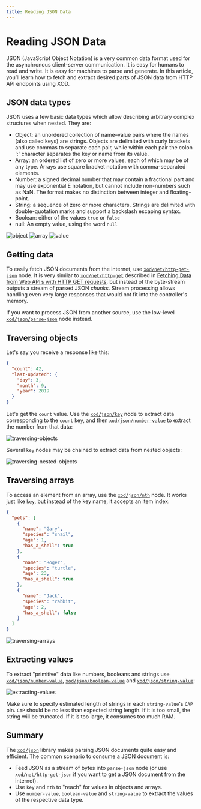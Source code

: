 ```yaml
---
title: Reading JSON Data
---
```


# Reading JSON Data

JSON (JavaScript Object Notation) is a very common data format used for the asynchronous client-server communication. It is easy for humans to read and write. It is easy for machines to parse and generate. In this article, you’ll learn how to fetch and extract desired parts of JSON data from HTTP API endpoints using XOD.

## JSON data types

JSON uses a few basic data types which allow describing arbitrary complex structures when nested. They are:

- Object: an unordered collection of name–value pairs where the names (also called keys) are strings. Objects are delimited with curly brackets and use commas to separate each pair, while within each pair the colon ':' character separates the key or name from its value.
- Array: an ordered list of zero or more values, each of which may be of any type. Arrays use square bracket notation with comma-separated elements.
- Number: a signed decimal number that may contain a fractional part and may use exponential E notation, but cannot include non-numbers such as NaN. The format makes no distinction between integer and floating-point.
- String: a sequence of zero or more characters. Strings are delimited with double-quotation marks and support a backslash escaping syntax.
- Boolean: either of the values `true` or `false`
- null: An empty value, using the word `null`

![object](./object.gif) ![array](./array.gif) ![value](./value.gif)

## Getting data

To easily fetch JSON documents from the internet, use [`xod/net/http-get-json`](/libs/xod/net/http-get-json/) node. It is very similar to [`xod/net/http-get`](/libs/xod/net/http-get/) described in [Fetching Data from Web API’s with HTTP GET requests](../http-get/), but instead of the byte-stream outputs a stream of parsed JSON _chunks_. Stream processing allows handling even very large responses that would not fit into the controller's memory.

If you want to process JSON from another source, use the low-level [`xod/json/parse-json`](/libs/xod/json/parse-json/) node instead.

## Traversing objects

Let's say you receive a response like this:

```json
{
  "count": 42,
  "last-updated": {
    "day": 3,
    "month": 9,
    "year": 2019
  }
}
```

Let's get the `count` value. Use the [`xod/json/key`](/libs/xod/json/key/) node to extract data corresponding to the `count` key, and then [`xod/json/number-value`](/libs/xod/json/number-value/) to extract the number from that data:

![traversing-objects](./traversing-objects.png)

Several `key` nodes may be chained to extract data from nested objects:

![traversing-nested-objects](./traversing-nested-objects.png)

## Traversing arrays

To access an element from an array, use the [`xod/json/nth`](/libs/xod/json/nth/) node. It works just like `key`, but instead of the key name, it accepts an item index.

```json
{
  "pets": [
    {
      "name": "Gary",
      "species": "snail",
      "age": 1,
      "has_a_shell": true
    },
    {
      "name": "Roger",
      "species": "turtle",
      "age": 23,
      "has_a_shell": true
    },
    {
      "name": "Jack",
      "species": "rabbit",
      "age": 2,
      "has_a_shell": false
    }
  ]
}
```

![traversing-arrays](./traversing-arrays.png)

## Extracting values

To extract "primitive" data like numbers, booleans and strings use [`xod/json/number-value`](/libs/xod/json/number-value/), [`xod/json/boolean-value`](/libs/xod/json/boolean-value/) and [`xod/json/string-value`](/libs/xod/json/string-value/):

![extracting-values](./extracting-values.png)

Make sure to specify estimated length of strings in each `string-value`'s `CAP` pin. `CAP` should be no less than expected string length. If it is too small, the string will be truncated. If it is too large, it consumes too much RAM.

## Summary

The [`xod/json`](/libs/xod/json/) library makes parsing JSON documents quite easy and efficient. The common scenario to consume a JSON document is:

- Feed JSON as a stream of bytes into `parse-json` node (or use `xod/net/http-get-json` if you want to get a JSON document from the internet).
- Use `key` and `nth` to "reach" for values in objects and arrays.
- Use `number-value`, `boolean-value` and `string-value` to extract the values of the respective data type.
